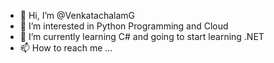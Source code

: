 - 👋 Hi, I’m @VenkatachalamG
- 👀 I’m interested in Python Programming and Cloud
- 🌱 I’m currently learning C# and going to start learning .NET
- 📫 How to reach me ...

<!---
VenkatachalamG/VenkatachalamG is a ✨ special ✨ repository because its `README.md` (this file) appears on your GitHub profile.
You can click the Preview link to take a look at your changes.
--->
